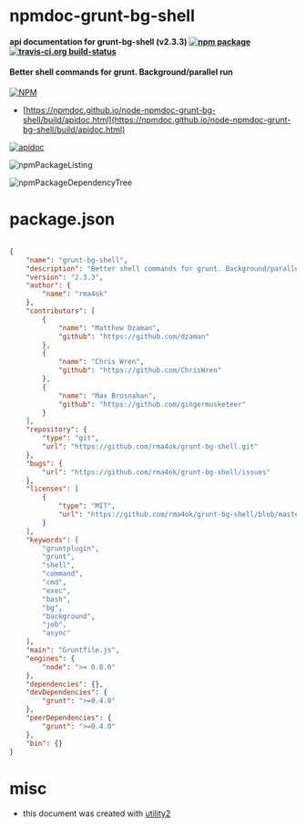 # npmdoc-grunt-bg-shell

#### api documentation for  grunt-bg-shell (v2.3.3)  [![npm package](https://img.shields.io/npm/v/npmdoc-grunt-bg-shell.svg?style=flat-square)](https://www.npmjs.org/package/npmdoc-grunt-bg-shell) [![travis-ci.org build-status](https://api.travis-ci.org/npmdoc/node-npmdoc-grunt-bg-shell.svg)](https://travis-ci.org/npmdoc/node-npmdoc-grunt-bg-shell)

#### Better shell commands for grunt. Background/parallel run

[![NPM](https://nodei.co/npm/grunt-bg-shell.png?downloads=true&downloadRank=true&stars=true)](https://www.npmjs.com/package/grunt-bg-shell)

- [https://npmdoc.github.io/node-npmdoc-grunt-bg-shell/build/apidoc.html](https://npmdoc.github.io/node-npmdoc-grunt-bg-shell/build/apidoc.html)

[![apidoc](https://npmdoc.github.io/node-npmdoc-grunt-bg-shell/build/screenCapture.buildCi.browser.%252Ftmp%252Fbuild%252Fapidoc.html.png)](https://npmdoc.github.io/node-npmdoc-grunt-bg-shell/build/apidoc.html)

![npmPackageListing](https://npmdoc.github.io/node-npmdoc-grunt-bg-shell/build/screenCapture.npmPackageListing.svg)

![npmPackageDependencyTree](https://npmdoc.github.io/node-npmdoc-grunt-bg-shell/build/screenCapture.npmPackageDependencyTree.svg)



# package.json

```json

{
    "name": "grunt-bg-shell",
    "description": "Better shell commands for grunt. Background/parallel run",
    "version": "2.3.3",
    "author": {
        "name": "rma4ok"
    },
    "contributors": [
        {
            "name": "Matthew Dzaman",
            "github": "https://github.com/dzaman"
        },
        {
            "name": "Chris Wren",
            "github": "https://github.com/ChrisWren"
        },
        {
            "name": "Max Brosnahan",
            "github": "https://github.com/gingermusketeer"
        }
    ],
    "repository": {
        "type": "git",
        "url": "https://github.com/rma4ok/grunt-bg-shell.git"
    },
    "bugs": {
        "url": "https://github.com/rma4ok/grunt-bg-shell/issues"
    },
    "licenses": [
        {
            "type": "MIT",
            "url": "https://github.com/rma4ok/grunt-bg-shell/blob/master/LICENSE-MIT"
        }
    ],
    "keywords": [
        "gruntplugin",
        "grunt",
        "shell",
        "command",
        "cmd",
        "exec",
        "bash",
        "bg",
        "background",
        "job",
        "async"
    ],
    "main": "Gruntfile.js",
    "engines": {
        "node": ">= 0.8.0"
    },
    "dependencies": {},
    "devDependencies": {
        "grunt": ">=0.4.0"
    },
    "peerDependencies": {
        "grunt": ">=0.4.0"
    },
    "bin": {}
}
```



# misc
- this document was created with [utility2](https://github.com/kaizhu256/node-utility2)
